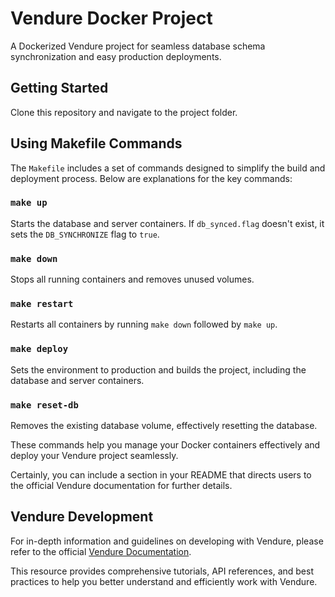 # Vendure Docker Project

A Dockerized Vendure project for seamless database schema synchronization and easy production deployments.

## Getting Started

Clone this repository and navigate to the project folder.

## Using Makefile Commands

The `Makefile` includes a set of commands designed to simplify the build and deployment process. Below are explanations for the key commands:

### `make up`

Starts the database and server containers. If `db_synced.flag` doesn't exist, it sets the `DB_SYNCHRONIZE` flag to `true`.

### `make down`

Stops all running containers and removes unused volumes.

### `make restart`

Restarts all containers by running `make down` followed by `make up`.

### `make deploy`

Sets the environment to production and builds the project, including the database and server containers.

### `make reset-db`

Removes the existing database volume, effectively resetting the database.

These commands help you manage your Docker containers effectively and deploy your Vendure project seamlessly.

Certainly, you can include a section in your README that directs users to the official Vendure documentation for further details.

## Vendure Development

For in-depth information and guidelines on developing with Vendure, please refer to the official [Vendure Documentation](https://beta-docs.vendure.io/).

This resource provides comprehensive tutorials, API references, and best practices to help you better understand and efficiently work with Vendure.
